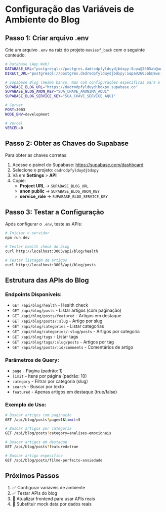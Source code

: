 # Configuração das Variáveis de Ambiente do Blog

## Passo 1: Criar arquivo .env

Crie um arquivo `.env` na raiz do projeto `moviesf_back` com o seguinte conteúdo:

```bash
# Database (App Web)
DATABASE_URL="postgresql://postgres.dadrodpfylduydjbdxpy:Supa@2605ab@aws-0-us-east-1.pooler.supabase.com:6543/postgres?pgbouncer=true"
DIRECT_URL="postgresql://postgres.dadrodpfylduydjbdxpy:Supa@2605ab@aws-0-us-east-1.pooler.supabase.com:5432/postgres"

# Supabase Blog (mesmo banco, mas com configurações específicas para o blog)
SUPABASE_BLOG_URL="https://dadrodpfylduydjbdxpy.supabase.co"
SUPABASE_BLOG_ANON_KEY="SUA_CHAVE_ANONIMA_AQUI"
SUPABASE_BLOG_SERVICE_KEY="SUA_CHAVE_SERVICE_AQUI"

# Server
PORT=3003
NODE_ENV=development

# Vercel
VERCEL=0
```

## Passo 2: Obter as Chaves do Supabase

Para obter as chaves corretas:

1. Acesse o painel do Supabase: https://supabase.com/dashboard
2. Selecione o projeto: `dadrodpfylduydjbdxpy`
3. Vá em **Settings** > **API**
4. Copie:
   - **Project URL** → `SUPABASE_BLOG_URL`
   - **anon public** → `SUPABASE_BLOG_ANON_KEY`
   - **service_role** → `SUPABASE_BLOG_SERVICE_KEY`

## Passo 3: Testar a Configuração

Após configurar o `.env`, teste as APIs:

```bash
# Iniciar o servidor
npm run dev

# Testar health check do blog
curl http://localhost:3003/api/blog/health

# Testar listagem de artigos
curl http://localhost:3003/api/blog/posts
```

## Estrutura das APIs do Blog

### Endpoints Disponíveis:

- `GET /api/blog/health` - Health check
- `GET /api/blog/posts` - Listar artigos (com paginação)
- `GET /api/blog/posts/featured` - Artigos em destaque
- `GET /api/blog/posts/:slug` - Artigo por slug
- `GET /api/blog/categories` - Listar categorias
- `GET /api/blog/categories/:slug/posts` - Artigos por categoria
- `GET /api/blog/tags` - Listar tags
- `GET /api/blog/tags/:slug/posts` - Artigos por tag
- `GET /api/blog/posts/:id/comments` - Comentários de artigo

### Parâmetros de Query:

- `page` - Página (padrão: 1)
- `limit` - Itens por página (padrão: 10)
- `category` - Filtrar por categoria (slug)
- `search` - Buscar por texto
- `featured` - Apenas artigos em destaque (true/false)

### Exemplo de Uso:

```bash
# Buscar artigos com paginação
GET /api/blog/posts?page=1&limit=5

# Buscar artigos por categoria
GET /api/blog/posts?category=analises-emocionais

# Buscar artigos em destaque
GET /api/blog/posts?featured=true

# Buscar artigo específico
GET /api/blog/posts/filme-perfeito-ansiedade
```

## Próximos Passos

1. ✅ Configurar variáveis de ambiente
2. ✅ Testar APIs do blog
3. 🔄 Atualizar frontend para usar APIs reais
4. 🔄 Substituir mock data por dados reais
